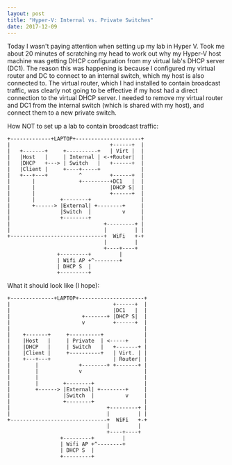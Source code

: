 ```yaml
---
layout: post
title: "Hyper-V: Internal vs. Private Switches"
date: 2017-12-09
---
```


Today I wasn't paying attention when setting up my lab in Hyper V. Took me about 20 minutes of scratching my head to work out why my Hyper-V host machine was getting DHCP configuration from my virtual lab's DHCP server (DC1). The reason this was happening is because I configured my virtual router and DC to connect to an internal switch, which my host is also connected to. The virtual router, which I had installed to contain broadcast traffic, was clearly not going to be effective if my host had a direct connection to the virtual DHCP server. I needed to remove my virtual router and DC1 from the internal switch (which is shared with my host), and connect them to a new private switch. 

How NOT to set up a lab to contain broadcast traffic:
```
+-------------+LAPTOP+---------------------+
|                                +------+  |
|   +-------+     +----------+   | Virt |  |
|   |Host   |     | Internal | <-+Router|  |
|   |DHCP   +---> | Switch   |   +------+  |
|   |Client |     +----+-----+             |
|   +---+---+          ^         +------+  |
|       |              +---------+DC1   |  |
|       |                        |DHCP S|  |
|       |                        +------+  |
|       |        +--------+                |
|       +------> |External| +--------+     |
|                |Switch  |          v     |
|                +--------+                |
|                              +---------+ |
|                              |         | |
+------------------------------+  WiFi   +-+
                               |         |
                               +----+----+
                +---------+         |
                | Wifi AP +^--------+
                | DHCP S  |
                +---------+
```

What it should look like (I hope):
```
+--------------+LAPTOP+---------------------+
|                                 +------+  |
|                                 |DC1   |  |
|                       +-------+ |DHCP S|  |
|                       v         +------+  |
|                                           |
|    +-------+     +----------+             |
|    |Host   |     | Private  | <-----+     |
|    |DHCP   |     | Switch   |   +-------+ |
|    |Client |     +----------+   | Virt. | |
|    +---+---+                    | Router| |
|        |             +--------+ +-------+ |
|        |             v                    |
|        |                                  |
|        |        +--------+                |
|        +------> |External| +--------+     |
|                 |Switch  |          v     |
|                 +--------+                |
|                               +---------+ |
|                               |         | |
+-------------------------------+  WiFi   +-+
                                |         |
                                +----+----+
                 +---------+         |
                 | Wifi AP +^--------+
                 | DHCP S  |
                 +---------+


```
